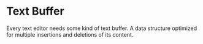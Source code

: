 # Text Buffer

Every text editor needs some kind of text buffer. A data structure optimized for
multiple insertions and deletions of its content.
